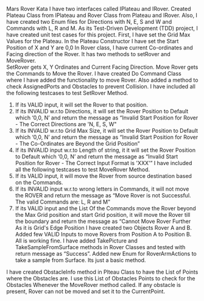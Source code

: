 Mars Rover Kata
I have two interfaces called IPlateau and IRover.  Created Plateau Class from IPlateau and Rover Class from Plateau and IRover. Also, I have created two Enum files for Directions with N, E, S and W and Commands with L, R and M. 
As its Test-Driven Development (TDD) project, I have created unit test cases for this project. 
First, I have set the Grid Max Values for the Plateau. In the Plateau Constructor I have set the Start Position of X and Y are 0,0
In Rover class, I have current Co-ordinates and Facing direction of the Rover. It has two methods to setRover and MoveRover.  
SetRover gets X, Y Ordinates and Current Facing Direction.
Move Rover gets the Commands to Move the Rover.
I have created Do Command Class where I have added the functionality to move Rover. Also added a method to check AssignedPorts  and Obstacles to prevent Collision.
I have included all the following testcases to test SetRover Method.
1.	If its VALID input, it will set the Rover to that position.
2.	If its INVALID w.r.to Directions, it will set the Rover Position to Default which ‘0,0, N’ and return the message as “Invalid Start Position for Rover - The Correct Directions are 'N, E, S, W"
3.	If its INVALID w.r.to Grid Max Size, it will set the Rover Position to Default which ‘0,0, N’ and return the message as “Invalid Start Position for Rover - The Co-Ordinates are Beyond the Grid Position”
4.	If its INVALID input w.r.to Length of string, it it will set the Rover Position to Default which ‘0,0, N’ and return the message as “Invalid Start Position for Rover - The Correct Input Format is 'XXX'”
I have included all the following testcases to test MoveRover Method.
1.	If its VALID input, it will move the Rover from source destination based on the Commands.
2.	If its INVALID input w.r.to wrong letters in Commands, it will not move the ROVER and return the message as “Move Rover is not Successful. The valid Commands are: L, R and M"
3.	If its VALID input and the List Of the Commands move the Rover beyond the Max Grid position and start Grid position, it will move the Rover till the boundary and return the message as “Cannot Move Rover Further As it is Grid's Edge Position
I have created two Objects Rover A and B. Added few VALID Inputs to move Rovers from Position A to Position B. All is working fine.
I have added TakePicture and TakeSampleFromSurface methods in Rover Classes and tested with return message as “Success”. Added new Enum for RoverArmActions to take a sample from Surface. Its just a basic method.

I have created ObstacleInfo method in Plteau Class to have the List of Points where the Obstacles are. I use this List of Obstacles Points to check for the Obstacles Whenever the MoveRover method called. If any obstacle is present, Rover can not be moved and set it to the CurrentPoint.






